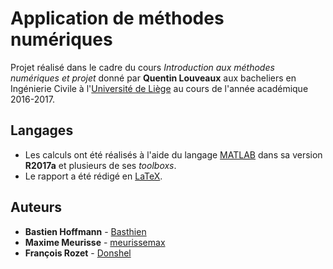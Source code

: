 # Application de méthodes numériques

Projet réalisé dans le cadre du cours *Introduction aux méthodes numériques et projet* donné par **Quentin Louveaux** aux bacheliers en Ingénierie Civile à l'[Université de Liège](https://www.uliege.be/) au cours de l'année académique 2016-2017.

## Langages

* Les calculs ont été réalisés à l'aide du langage [MATLAB](https://mathworks.com/products/matlab.html) dans sa version **R2017a** et plusieurs de ses *toolboxs*.
* Le rapport a été rédigé en [LaTeX](https://www.latex-project.org/).

## Auteurs

* **Bastien Hoffmann** - [Basthien](https://github.com/Basthien)
* **Maxime Meurisse** - [meurissemax](https://github.com/meurissemax)
* **François Rozet** - [Donshel](https://github.com/Donshel)
